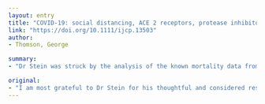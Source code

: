 ```yaml
---
layout: entry
title: "COVID-19: social distancing, ACE 2 receptors, protease inhibitors and beyond?"
link: "https://doi.org/10.1111/ijcp.13503"
author:
- Thomson, George

summary:
- "Dr Stein was struck by the analysis of the known mortality data from COVID-19. He says risk of mortality seems to be lower for respiratory pathogens than with pre-existing cardiac pathology. Dr Stein's response was thoughtful and considered. Stein says he is grateful for his thoughtful response to his recent letter((1)) He says his answers only raised more questions as he predicted. For a pathogen, risk is lower for those with underlying respiratory disease."

original:
- "I am most grateful to Dr Stein for his thoughtful and considered response to my recent letter((1)) . However, completely as he predicted, his answers only raised more questions. I was struck by the analysis of the known mortality data from COVID-19. It is interesting that for a respiratory pathogen, risk of mortality seems to be lower for those with underlying respiratory disease than with pre-existing cardiac pathology."
---
```


